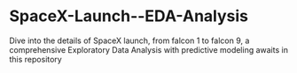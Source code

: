 # SpaceX-Launch--EDA-Analysis
Dive into the details of SpaceX launch, from falcon 1 to falcon 9, a comprehensive Exploratory Data Analysis with predictive modeling awaits in this repository
